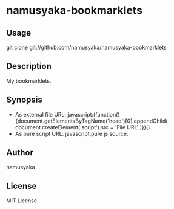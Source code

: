 # namusyaka-bookmarklets
## Usage
  git clone git://github.com/namusyaka/namusyaka-bookmarklets
## Description
  My bookmarklets.
## Synopsis
  * As external file
    URL:  javascript:(function(){document.getElementsByTagName('head')[0].appendChild(
	  document.createElement('script').src = 'File URL'
	)})()
  * As pure script
    URL:  javascript:pure js source.
## Author
  namusyaka
## License
  MIT License